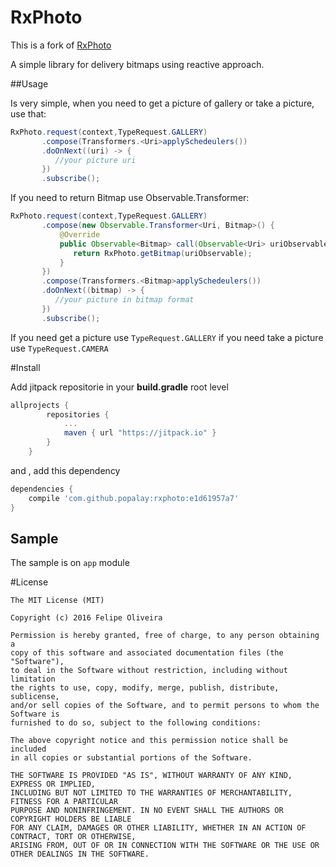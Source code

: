 # RxPhoto

This is a fork of [RxPhoto](https://github.com/oliveiradev/RxPhoto)

A simple library for delivery bitmaps using reactive approach.

##Usage

Is very simple, when you need to get a picture of gallery or take a picture, use that:

```java
RxPhoto.request(context,TypeRequest.GALLERY)
       .compose(Transformers.<Uri>applySchedeulers())
       .doOnNext((uri) -> {
          //your picture uri
       })
       .subscribe();
```
If you need to return Bitmap use Observable.Transformer:

```java
RxPhoto.request(context,TypeRequest.GALLERY)
       .compose(new Observable.Transformer<Uri, Bitmap>() {
           @Override
           public Observable<Bitmap> call(Observable<Uri> uriObservable) {
              return RxPhoto.getBitmap(uriObservable);
           }
       })
       .compose(Transformers.<Bitmap>applySchedeulers())
       .doOnNext((bitmap) -> {
          //your picture in bitmap format
       })
       .subscribe();
```

If you need get a picture use `TypeRequest.GALLERY` if you need take a picture use `TypeRequest.CAMERA`

#Install 

Add jitpack repositorie in your __build.gradle__ root level
```groovy
allprojects {
		repositories {
			...
			maven { url "https://jitpack.io" }
		}
	}
```
and , add this dependency

```groovy
dependencies {
	compile 'com.github.popalay:rxphoto:e1d61957a7'
}
```


## Sample

The sample is on `app` module

#License
```
The MIT License (MIT)

Copyright (c) 2016 Felipe Oliveira

Permission is hereby granted, free of charge, to any person obtaining a 
copy of this software and associated documentation files (the "Software"), 
to deal in the Software without restriction, including without limitation 
the rights to use, copy, modify, merge, publish, distribute, sublicense, 
and/or sell copies of the Software, and to permit persons to whom the Software is 
furnished to do so, subject to the following conditions:

The above copyright notice and this permission notice shall be included 
in all copies or substantial portions of the Software.

THE SOFTWARE IS PROVIDED "AS IS", WITHOUT WARRANTY OF ANY KIND, EXPRESS OR IMPLIED, 
INCLUDING BUT NOT LIMITED TO THE WARRANTIES OF MERCHANTABILITY, FITNESS FOR A PARTICULAR 
PURPOSE AND NONINFRINGEMENT. IN NO EVENT SHALL THE AUTHORS OR COPYRIGHT HOLDERS BE LIABLE 
FOR ANY CLAIM, DAMAGES OR OTHER LIABILITY, WHETHER IN AN ACTION OF CONTRACT, TORT OR OTHERWISE,
ARISING FROM, OUT OF OR IN CONNECTION WITH THE SOFTWARE OR THE USE OR OTHER DEALINGS IN THE SOFTWARE.

```

